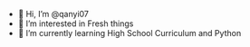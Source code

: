 - 👋 Hi, I’m @qanyi07
- 👀 I’m interested in Fresh things
- 🌱 I’m currently learning High School Curriculum and Python

<!---
qanyi07/qanyi07 is a ✨ special ✨ repository because its `README.md` (this file) appears on your GitHub profile.
You can click the Preview link to take a look at your changes.
--->
